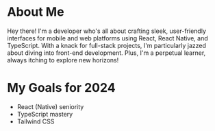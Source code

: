 # About Me

Hey there! I'm a developer who's all about crafting sleek, user-friendly interfaces for mobile and web platforms using React, React Native, and TypeScript. With a knack for full-stack projects, I'm particularly jazzed about diving into front-end development. Plus, I'm a perpetual learner, always itching to explore new horizons!

# My Goals for 2024
* React (Native) seniority
* TypeScript mastery
* Tailwind CSS
